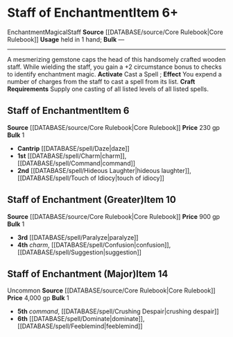 ﻿---
bulk: '1'
id: '354'
item_category: Staves
level: '6'
name: Staff of Enchantment
price: 230 gp
rarity: Common
school: Enchantment
source: '[[DATABASE/source/Core Rulebook|Core Rulebook]]'
subcategory: stave
trait:
- '[[DATABASE/trait/Enchantment|Enchantment]]'
- '[[DATABASE/trait/Magical|Magical]]'
- '[[DATABASE/trait/Staff|Staff]]'
type: Item
usage: held in 1 hand

---
# Staff of Enchantment<span class="item-type">Item 6+</span>

<span class="item-trait">Enchantment</span><span class="item-trait">Magical</span><span class="item-trait">Staff</span>
**Source** [[DATABASE/source/Core Rulebook|Core Rulebook]] 
**Usage** held in 1 hand; **Bulk** —

---
A mesmerizing gemstone caps the head of this handsomely crafted wooden staff. While wielding the staff, you gain a +2 circumstance bonus to checks to identify enchantment magic.
**Activate** Cast a Spell ; **Effect** You expend a number of charges from the staff to cast a spell from its list.
**Craft Requirements** Supply one casting of all listed levels of all listed spells.

## Staff of Enchantment<span class="item-type">Item 6</span>

**Source** [[DATABASE/source/Core Rulebook|Core Rulebook]] 
**Price** 230 gp
**Bulk** 1

* **Cantrip** [[DATABASE/spell/Daze|daze]] 
* **1st** [[DATABASE/spell/Charm|charm]], [[DATABASE/spell/Command|command]] 
* **2nd** [[DATABASE/spell/Hideous Laughter|hideous laughter]], [[DATABASE/spell/Touch of Idiocy|touch of idiocy]]

## Staff of Enchantment (Greater)<span class="item-type">Item 10</span>

**Source** [[DATABASE/source/Core Rulebook|Core Rulebook]] 
**Price** 900 gp
**Bulk** 1

* **3rd** [[DATABASE/spell/Paralyze|paralyze]] 
* **4th** _charm_, [[DATABASE/spell/Confusion|confusion]], [[DATABASE/spell/Suggestion|suggestion]]

## Staff of Enchantment (Major)<span class="item-type">Item 14</span>

<span class="trait-uncommon item-trait">Uncommon</span>
**Source** [[DATABASE/source/Core Rulebook|Core Rulebook]] 
**Price** 4,000 gp
**Bulk** 1

* **5th** _command_, [[DATABASE/spell/Crushing Despair|crushing despair]] 
* **6th** [[DATABASE/spell/Dominate|dominate]], [[DATABASE/spell/Feeblemind|feeblemind]]